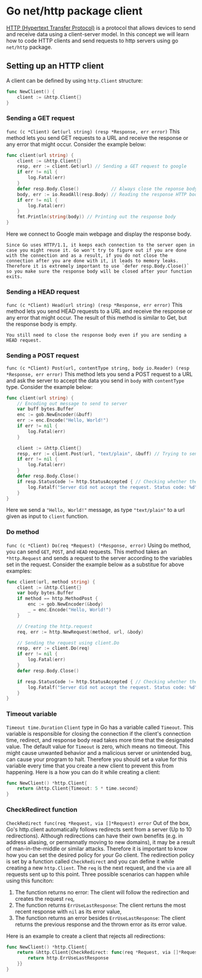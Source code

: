 # Go net/http package client

[HTTP (Hypertext Transfer Protocol)](https://www.cloudflare.com/learning/ddos/glossary/hypertext-transfer-protocol-http/) is a protocol that allows devices to send and receive data using a client-server model.
In this concept we will learn how to code HTTP clients and send requests to http servers using go `net/http` package.

## Setting up an HTTP client

A client can be defined by using `http.Client` structure:

```go
func NewClient() {
    client := &http.Client{}
}
```

### Sending a GET request

`func (c *Client) Get(url string) (resp *Response, err error)`
This method lets you send GET requests to a URL and receive the response or any error that might occur. Consider the example below:

```go
func client(url string) {
	client := &http.Client{}
	resp, err := client.Get(url) // Sending a GET request to google
	if err != nil {
		log.Fatal(err)
	}
	defer resp.Body.Close()            // Always close the reponse body after checking for any errors
	body, err := io.ReadAll(resp.Body) // Reading the response HTTP body
	if err != nil {
		log.Fatal(err)
	}
	fmt.Println(string(body)) // Printing out the response body
}
```

Here we connect to Google main webpage and display the response body.

~~~~exercism/caution
Since Go uses HTTP/1.1, it keeps each connection to the server open in case you might reuse it. Go won't try to figure out if you are done with the connection and as a result, if you do not close the connection after you are done with it, it leads to memory leaks. Therefore it is extremely important to use `defer resp.Body.Close()` so you make sure the response body will be closed after your function exits. 
~~~~

### Sending a HEAD request

`func (c *Client) Head(url string) (resp *Response, err error)`
This method lets you send HEAD requests to a URL and receive the response or any error that might occur. The result of this method is similar to Get, but the response body is empty.

~~~~exercism/note
You still need to close the response body even if you are sending a HEAD request.  
~~~~

### Sending a POST request

`func (c *Client) Post(url, contentType string, body io.Reader) (resp *Response, err error)`
This method lets you send a POST request to a URL and ask the server to accept the data you send in `body` with `contentType` type. Consider the example below:

```go
func client(url string) {
	// Encoding out message to send to server
	var buff bytes.Buffer
	enc := gob.NewEncoder(&buff)
	err := enc.Encode("Hello, World!")
	if err != nil {
		log.Fatal(err)
	}

	client := &http.Client{}
	resp, err := client.Post(url, "text/plain", &buff) // Trying to send the message
	if err != nil {
		log.Fatal(err)
	}
	defer resp.Body.Close()
	if resp.StatusCode != http.StatusAccepted { // Checking whether the server accepted the request
		log.Fatalf("Server did not accept the request. Status code: %d", resp.StatusCode)
	}
}
```

Here we send a `"Hello, World!"` message, as type `"text/plain"` to a url given as input to `client` function.

### Do method

`func (c *Client) Do(req *Request) (*Response, error)`
Using `Do` method, you can send `GET`, `POST`, and `HEAD` requests. This method takes an `*http.Request` and sends a request to the server according to the variables set in the request. Consider the example below as a substitue for above examples:

```go
func client(url, method string) {
	client := &http.Client{}
	var body bytes.Buffer
	if method == http.MethodPost {
		enc := gob.NewEncoder(&body)
		_ = enc.Encode("Hello, World!")
	}

	// Creating the http.request
	req, err := http.NewRequest(method, url, &body)

	// Sending the request using client.Do
	resp, err := client.Do(req)
	if err != nil {
		log.Fatal(err)
	}
	defer resp.Body.Close()

	if resp.StatusCode != http.StatusAccepted { // Checking whether the server accepted the request
		log.Fatalf("Server did not accept the request. Status code: %d", resp.StatusCode)
	}
}
```

### Timeout variable

`Timeout time.Duration`
`Client` type in Go has a variable called `Timeout`. This variable is responsible for closing the connection if the client's connection time, redirect, and response body read takes more time that the designated value. The default value for `Timeout` is zero, which means no timeout. This might cause unwanted behavior and a malicious server or unintended bug, can cause your program to halt. Therefore you should set a value for this variable every time that you create a new client to prevent this from happening. Here is a how you can do it while creating a client:

```go
func NewClient() *http.Client{
    return &http.Client{Timeout: 5 * time.second}
}
```

### CheckRedirect function

`CheckRedirect func(req *Request, via []*Request) error`
Out of the box, Go's http.client automatically follows redirects sent from a server (Up to 10 redirections). Although redirections can have their own benefits (e.g. in address aliasing, or permannatly moving to new domains), it may be a result of man-in-the-middle or similar attacks. Therefore it is important to know how you can set the desired policy for your Go client. The redirection policy is set by a function called `CheckRedirect` and you can define it while creating a new `http.Client`. The `req` is the next request, and the `via` are all requests sent up to this point. Three possible scenarios can happen while using this funciton:

1. The function returns no error: The client will follow the redirection and creates the request `req`,
2. The function returns `ErrUseLastResponse`: The client rertuns the most recent response with `nil` as its error value,
3. The function returns an error besides `ErrUseLastResponse`: The client returns the previous response and the thrown error as its error value.

Here is an example to create a client that rejects all redirections:

```go
func NewClient() *http.Client{
    return &http.Client{CheckRedirect: func(req *Request, via []*Request) error {
        return http.ErrUseLastResponse 
    }}
}
```
